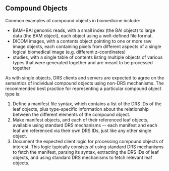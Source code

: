 ## Compound Objects

Common examples of compound objects in biomedicine include:
* BAM+BAI genomic reads, with a small index (the BAI object) to large data (the BAM object), each object using a well-defined file format.
* DICOM images, with a contents object pointing to one or more raw image objects, each containing pixels from different aspects of a single logical biomedical image (e.g. different z-coordinates)
* studies, with a single table of contents listing multiple objects of various types that were generated together and are meant to be processed together

As with single objects, DRS clients and servers are expected to agree on the semantics of individual compound objects using non-DRS mechanisms. The recommended best practice for representing a particular compound object type is:
1. Define a manifest file syntax, which contains a list of the DRS IDs of the leaf objects, plus type-specific information about the relationship between the different elements of the compound object.
2. Make manifest objects, and each of their referenced leaf objects, available using standard DRS mechanisms -- each manifest and each leaf are referenced via their own DRS IDs, just like any other single object.
3. Document the expected client logic for processing compound objects of interest. This logic typically consists of using standard DRS mechanisms to fetch the manifest, parsing its syntax, extracting the DRS IDs of leaf objects, and using standard DRS mechanisms to fetch relevant leaf objects.
